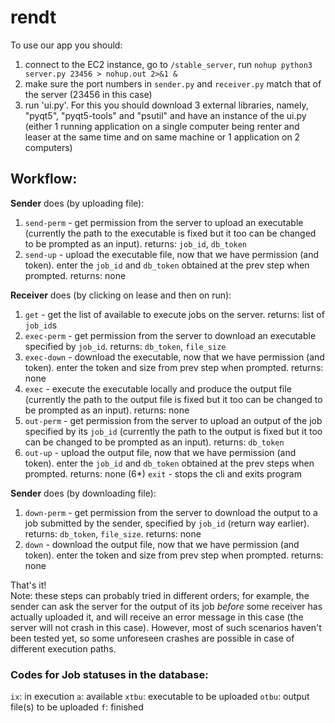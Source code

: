 # rendt

To use our app you should:
1. connect to the EC2 instance, go to `/stable_server`, run `nohup python3 server.py 23456 > nohup.out 2>&1 &`
2. make sure the port numbers in `sender.py` and `receiver.py` match that of the server (23456 in this case)
3. run 'ui.py'. For this you should download 3 external libraries, namely, "pyqt5", "pyqt5-tools" and "psutil" and have an instance of the ui.py (either 1 running application on a single computer being renter and leaser at the same time and on same machine or 1 application on 2 computers)

## Workflow:
**Sender** does (by uploading file):
1. `send-perm` - get permission from the server to upload an executable (currently the path to the executable is fixed but it too can be changed to be prompted as an input). returns: `job_id`, `db_token`
2.  `send-up` - upload the executable file, now that we have permission (and token). enter the `job_id` and `db_token` obtained at the prev step when prompted. returns: none  

**Receiver** does (by clicking on lease and then on run):
1. `get` - get the list of available to execute jobs on the server. returns: list of `job_id`s
2. `exec-perm` - get permission from the server to download an executable specified by `job_id`. returns: `db_token`, `file_size`
3. `exec-down` - download the executable, now that we have permission (and token). enter the token and size from prev step when prompted. returns: none
4. `exec` - execute the executable locally and produce the output file (currently the path to the output file is fixed but it too can be changed to be prompted as an input). returns: none
5. `out-perm` - get permission from the server to upload an output of the job specified by its `job_id` (currently the path to the output is fixed but it too can be changed to be prompted as an input). returns: `db_token`
6. `out-up` - upload the output file, now that we have permission (and token). enter the `job_id` and `db_token` obtained at the prev steps when prompted. returns: none
(6*) `exit` - stops the cli and exits program  

**Sender** does (by downloading file):
1. `down-perm` - get permission from the server to download the output to a job submitted by the sender, specified by `job_id` (return way earlier). returns: `db_token`, `file_size`. returns: none
2. `down` - download the output file, now that we have permission (and token). enter the token and size from prev step when prompted. returns: none  

That's it!  
Note: these steps can probably tried in different orders; for example, the sender can ask the server for the output of its job *before* some receiver has actually uploaded it, and will receive an error message in this case (the server will not crash in this case). However, most of such scenarios haven't been tested yet, so some unforeseen crashes are possible in case of different execution paths.  

### Codes for Job statuses in the database:
`ix`: in execution
`a`: available
`xtbu`: executable to be uploaded
`otbu`: output file(s) to be uploaded
`f`: finished
